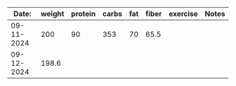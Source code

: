 | Date:      | weight | protein | carbs | fat | fiber | exercise | Notes |
| ---------- | ------ | ------- | ----- | --- | ----- | -------- | ----- |
| 09-11-2024 | 200    | 90      | 353   | 70  | 65.5  |          |       |
| 09-12-2024 | 198.6  |         |       |     |       |          |       |
